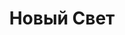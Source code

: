 --- 
title: "Новый Свет" 
site: "" 
town: "Бахчисарай" 
tel: ["+38 (050) 181-97-73"] 
address: "Россия, АР Крым, г. Бахчисарай, ул. Фрунзе 48" 
mail: "" 
--- 